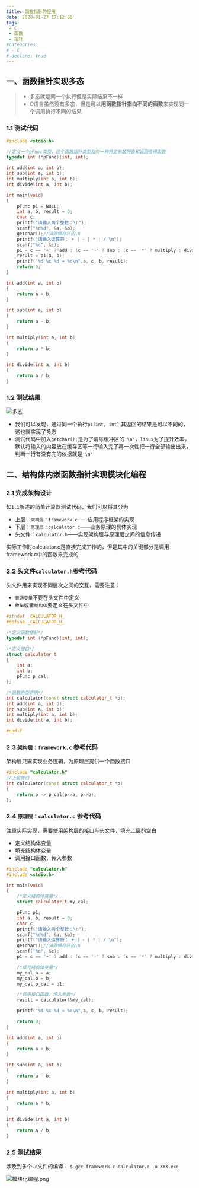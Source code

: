```yaml
---
title: 函数指针的应用
date: 2020-01-27 17:12:00
tags: 
 - C
 - 函数
 - 指针
#categories: 
# - C
# declare: true
---
```


## 一、函数指针实现**多态**

>* 多态就是同一个执行但是实际结果不一样
>* C语言虽然没有多态，但是可以**用函数指针指向不同的函数**来实现同一个调用执行不同的结果

### 1.1 测试代码

```cpp
#include <stdio.h>

//定义一个pFunc类型，这个函数指针类型指向一种特定参数列表和返回值得函数
typedef int (*pFunc)(int, int);

int add(int a, int b);
int sub(int a, int b);
int multiply(int a, int b);
int divide(int a, int b);

int main(void)
{
    pFunc p1 = NULL;
    int a, b, result = 0;
    char c;
    printf("请输入两个整数：\n");
    scanf("%d%d", &a, &b);
    getchar();//清除缓存区的\n
    printf("请输入运算符： + | - | * | / \n");
    scanf("%c", &c);
    p1 = c == '+' ? add : (c == '-' ? sub : (c == '*' ? multiply : divide));
    result = p1(a, b);
    printf("%d %c %d = %d\n",a, c, b, result);
    return 0;
}

int add(int a, int b)
{
    return a + b;
}

int sub(int a, int b)
{
    return a - b;
}

int multiply(int a, int b)
{
    return a * b;
}

int divide(int a, int b)
{
    return a / b;
}
```

### 1.2 测试结果

![多态](https://s2.ax1x.com/2020/01/23/1EyM4S.png)

* 我们可以发现，通过同一个执行``p1(int, int)``,其返回的结果是可以不同的，这也就实现了多态
* 测试代码中加入`getchar();`是为了清除缓冲区的`'\n'`，`linux`为了提升效率，默认将输入的内容放在缓存区等一行输入完了再一次性把一行全部输出出来，判断一行有没有完的依据就是`'\n'`

## 二、结构体内嵌函数指针实现模块化编程

### 2.1 完成架构设计

如`1.1`所述的简单计算器测试代码，我们可以将其分为

* 上层：`架构层：framework.c`——应用程序框架的实现
* 下层：`原理层：calculator.c`——业务原理的具体实现
* 头文件：`calculator.h`——实现架构层与原理层之间的信息传递
  
实际工作时calculator.c是直接完成工作的，但是其中的关键部分是调用framework.c中的函数来完成的

### 2.2 头文件`calculator.h`参考代码

头文件用来实现不同层次之间的交互，需要注意：

* `普通变量`不要在头文件中定义
* `枚举`或者`结构体`要定义在头文件中

```cpp
#ifndef _CALCULATOR_H_
#define _CALCULATOR_H_

/*定义函数指针*/
typedef int (*pFunc)(int, int);

/*定义接口*/
struct calculator_t
{
    int a;
    int b;
    pFunc p_cal;
};

/*函数原型声明*/
int calculator(const struct calculator_t *p);
int add(int a, int b);
int sub(int a, int b);
int multiply(int a, int b);
int divide(int a, int b);

#endif
```

### 2.3 `架构层：framework.c` 参考代码

架构层只需实现业务逻辑，为原理层提供一个函数接口

```cpp
#include "calculator.h"
//上层接口
int calculator(const struct calculator_t *p)
{
    return p -> p_cal(p->a, p->b);
};
```

### 2.4 `原理层：calculator.c` 参考代码

注重实际实现，需要使用架构层的接口与头文件，填充上层的空白

* 定义结构体变量
* 填充结构体变量
* 调用接口函数，传入参数

```cpp
#include "calculator.h"
#include <stdio.h>

int main(void)
{
    /*定义结构体变量*/
    struct calculator_t my_cal;

    pFunc p1;
    int a, b, result = 0;
    char c;
    printf("请输入两个整数：\n");
    scanf("%d%d", &a, &b);
    printf("请输入运算符： + | - | * | / \n");
    getchar();//清除缓存区的\n
    scanf("%c", &c);
    p1 = c == '+' ? add : (c == '-' ? sub : (c == '*' ? multiply : divide));

    /*填充结构体变量*/
    my_cal.a = a;
    my_cal.b = b;
    my_cal.p_cal = p1;  

    /*调用接口函数，传入参数*/
    result = calculator(&my_cal);

    printf("%d %c %d = %d\n",a, c, b, result);

    return 0;
}

int add(int a, int b)
{
    return a + b;
}

int sub(int a, int b)
{
    return a - b;
}

int multiply(int a, int b)
{
    return a * b;
}

int divide(int a, int b)
{
    return a / b;
}

```

### 2.5 测试结果

涉及到多个`.c`文件的编译：
`$ gcc framework.c calculator.c -o XXX.exe`

![模块化编程.png](https://s2.ax1x.com/2020/01/27/1uM8rF.png)